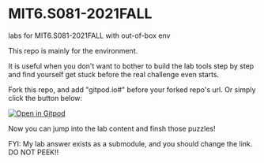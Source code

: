# MIT6.S081-2021FALL
labs for MIT6.S081-2021FALL with out-of-box env

This repo is mainly for the environment. 

It is useful when you don't want to bother to build the lab tools step by step and find yourself get stuck before the real challenge even starts.

Fork this repo, and add "gitpod.io#" before your forked repo's url.
Or simply click the button below:

[![Open in Gitpod](https://gitpod.io/button/open-in-gitpod.svg)](https://github.com/wong-1994/MIT6.S081-2021FALL)

Now you can jump into the lab content and finsh those puzzles!

FYI: My lab answer exists as a submodule, and you should change the link.
DO NOT PEEK!!
